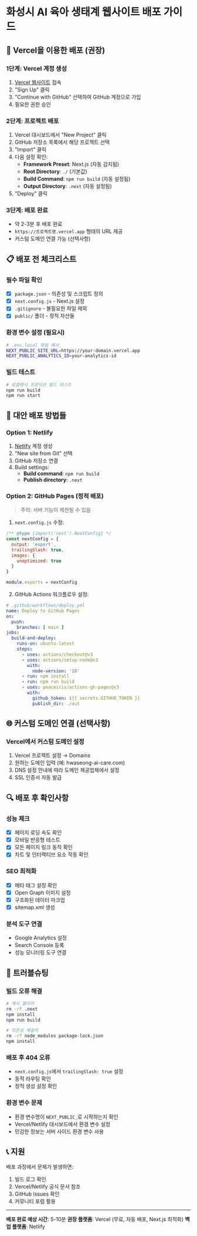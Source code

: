 # 화성시 AI 육아 생태계 웹사이트 배포 가이드

## 🚀 Vercel을 이용한 배포 (권장)

### 1단계: Vercel 계정 생성
1. [Vercel 웹사이트](https://vercel.com) 접속
2. "Sign Up" 클릭
3. "Continue with GitHub" 선택하여 GitHub 계정으로 가입
4. 필요한 권한 승인

### 2단계: 프로젝트 배포
1. Vercel 대시보드에서 "New Project" 클릭
2. GitHub 저장소 목록에서 해당 프로젝트 선택
3. "Import" 클릭
4. 다음 설정 확인:
   - **Framework Preset**: Next.js (자동 감지됨)
   - **Root Directory**: `./` (기본값)
   - **Build Command**: `npm run build` (자동 설정됨)
   - **Output Directory**: `.next` (자동 설정됨)
5. "Deploy" 클릭

### 3단계: 배포 완료
- 약 2-3분 후 배포 완료
- `https://프로젝트명.vercel.app` 형태의 URL 제공
- 커스텀 도메인 연결 가능 (선택사항)

## 📋 배포 전 체크리스트

### 필수 파일 확인
- [x] `package.json` - 의존성 및 스크립트 정의
- [x] `next.config.js` - Next.js 설정
- [x] `.gitignore` - 불필요한 파일 제외
- [x] `public/` 폴더 - 정적 자산들

### 환경 변수 설정 (필요시)
```bash
# .env.local 파일 예시
NEXT_PUBLIC_SITE_URL=https://your-domain.vercel.app
NEXT_PUBLIC_ANALYTICS_ID=your-analytics-id
```

### 빌드 테스트
```bash
# 로컬에서 프로덕션 빌드 테스트
npm run build
npm run start
```

## 🔧 대안 배포 방법들

### Option 1: Netlify
1. [Netlify](https://netlify.com) 계정 생성
2. "New site from Git" 선택
3. GitHub 저장소 연결
4. Build settings:
   - **Build command**: `npm run build`
   - **Publish directory**: `.next`

### Option 2: GitHub Pages (정적 배포)
> 주의: 서버 기능이 제한될 수 있음

1. `next.config.js` 수정:
```javascript
/** @type {import('next').NextConfig} */
const nextConfig = {
  output: 'export',
  trailingSlash: true,
  images: {
    unoptimized: true
  }
}

module.exports = nextConfig
```

2. GitHub Actions 워크플로우 설정:
```yaml
# .github/workflows/deploy.yml
name: Deploy to GitHub Pages
on:
  push:
    branches: [ main ]
jobs:
  build-and-deploy:
    runs-on: ubuntu-latest
    steps:
      - uses: actions/checkout@v3
      - uses: actions/setup-node@v3
        with:
          node-version: '18'
      - run: npm install
      - run: npm run build
      - uses: peaceiris/actions-gh-pages@v3
        with:
          github_token: ${{ secrets.GITHUB_TOKEN }}
          publish_dir: ./out
```

## 🌐 커스텀 도메인 연결 (선택사항)

### Vercel에서 커스텀 도메인 설정
1. Vercel 프로젝트 설정 → Domains
2. 원하는 도메인 입력 (예: hwaseong-ai-care.com)
3. DNS 설정 안내에 따라 도메인 제공업체에서 설정
4. SSL 인증서 자동 발급

## 🔍 배포 후 확인사항

### 성능 체크
- [x] 페이지 로딩 속도 확인
- [x] 모바일 반응형 테스트
- [x] 모든 페이지 링크 동작 확인
- [x] 차트 및 인터랙티브 요소 작동 확인

### SEO 최적화
- [x] 메타 태그 설정 확인
- [x] Open Graph 이미지 설정
- [x] 구조화된 데이터 마크업
- [x] sitemap.xml 생성

### 분석 도구 연결
- Google Analytics 설정
- Search Console 등록
- 성능 모니터링 도구 연결

## 🚨 트러블슈팅

### 빌드 오류 해결
```bash
# 캐시 클리어
rm -rf .next
npm install
npm run build

# 의존성 재설치
rm -rf node_modules package-lock.json
npm install
```

### 배포 후 404 오류
- `next.config.js`에서 `trailingSlash: true` 설정
- 동적 라우팅 확인
- 정적 생성 설정 확인

### 환경 변수 문제
- 환경 변수명이 `NEXT_PUBLIC_`로 시작하는지 확인
- Vercel/Netlify 대시보드에서 환경 변수 설정
- 민감한 정보는 서버 사이드 환경 변수 사용

## 📞 지원

배포 과정에서 문제가 발생하면:
1. 빌드 로그 확인
2. Vercel/Netlify 공식 문서 참조
3. GitHub Issues 확인
4. 커뮤니티 포럼 활용

---

**배포 완료 예상 시간**: 5-10분
**권장 플랫폼**: Vercel (무료, 자동 배포, Next.js 최적화)
**백업 플랫폼**: Netlify
